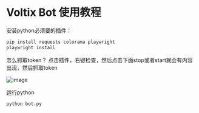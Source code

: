 # Voltix Bot 使用教程
安装python必须要的插件：
```bash
pip install requests colorama playwright
playwright install
```
怎么抓取token？
点击插件，右键检查，然后点击下面stop或者start就会有内容出现，然后抓取token

![image](https://github.com/user-attachments/assets/83bcbef3-fd67-4cd5-87cc-1c69de48fd77)


运行python
```bash
python bot.py
```
